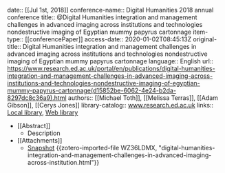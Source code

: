 date:: [[Jul 1st, 2018]]
conference-name:: Digital Humanities 2018 annual conference
title:: @Digital Humanities integration and management challenges in advanced imaging across institutions and technologies nondestructive imaging of Egyptian mummy papyrus cartonnage
item-type:: [[conferencePaper]]
access-date:: 2020-01-02T08:45:13Z
original-title:: Digital Humanities integration and management challenges in advanced imaging across institutions and technologies nondestructive imaging of Egyptian mummy papyrus cartonnage
language:: English
url:: https://www.research.ed.ac.uk/portal/en/publications/digital-humanities-integration-and-management-challenges-in-advanced-imaging-across-institutions-and-technologies-nondestructive-imaging-of-egyptian-mummy-papyrus-cartonnage(d15852be-6062-4e24-b2da-8297dc8c36a9).html
authors:: [[Michael Toth]], [[Melissa Terras]], [[Adam Gibson]], [[Cerys Jones]]
library-catalog:: www.research.ed.ac.uk
links:: [Local library](zotero://select/groups/2386895/items/KDG7XHCX), [Web library](https://www.zotero.org/groups/2386895/items/KDG7XHCX)

- [[Abstract]]
	- Description
- [[Attachments]]
	- [Snapshot](https://www.research.ed.ac.uk/portal/en/publications/digital-humanities-integration-and-management-challenges-in-advanced-imaging-across-institutions-and-technologies-nondestructive-imaging-of-egyptian-mummy-papyrus-cartonnage(d15852be-6062-4e24-b2da-8297dc8c36a9).html) {{zotero-imported-file WZ36LDMX, "digital-humanities-integration-and-management-challenges-in-advanced-imaging-across-institution.html"}}